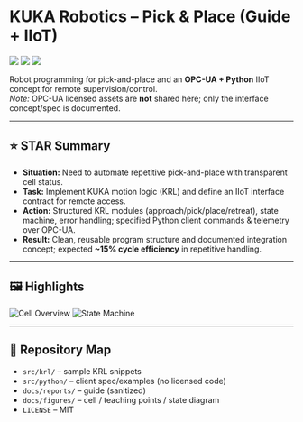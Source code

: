 # KUKA Robotics – Pick & Place (Guide + IIoT)

<p align="left">
  <img src="https://img.shields.io/badge/Focus-Robotics-blue?style=for-the-badge" />
  <img src="https://img.shields.io/badge/Tools-KUKA%20KRC%20%7C%20RoboDK%20%7C%20Python-lightgrey?style=for-the-badge" />
  <img src="https://img.shields.io/badge/License-MIT-brightgreen?style=for-the-badge" />
</p>

Robot programming for pick-and-place and an **OPC-UA + Python** IIoT concept for remote supervision/control.  
*Note:* OPC-UA licensed assets are **not** shared here; only the interface concept/spec is documented.

---

## ⭐ STAR Summary
- **Situation:** Need to automate repetitive pick-and-place with transparent cell status.
- **Task:** Implement KUKA motion logic (KRL) and define an IIoT interface contract for remote access.
- **Action:** Structured KRL modules (approach/pick/place/retreat), state machine, error handling; specified Python client commands & telemetry over OPC-UA.
- **Result:** Clean, reusable program structure and documented integration concept; expected **~15% cycle efficiency** in repetitive handling.

---

## 🖼️ Highlights
![Cell Overview](docs/figures/cell-overview.png)
![State Machine](docs/figures/state-machine.png)

---

## 📂 Repository Map
- `src/krl/` – sample KRL snippets
- `src/python/` – client spec/examples (no licensed code)
- `docs/reports/` – guide (sanitized)
- `docs/figures/` – cell / teaching points / state diagram
- `LICENSE` – MIT
